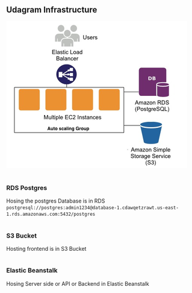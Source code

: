 ## Udagram Infrastructure

![InfrastructureImg](AWS-InfrastructureCross.jpg)

#
### RDS Postgres
Hosing the postgres Database is in RDS
`postgresql://postgres:admin1234@database-1.cdawqetzrawt.us-east-1.rds.amazonaws.com:5432/postgres`

#
### S3 Bucket
Hosting frontend is in S3 Bucket

 # 
### Elastic Beanstalk

Hosing Server side or API or Backend in Elastic Beanstalk
